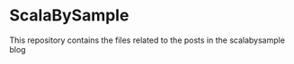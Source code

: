 ScalaBySample
=============

This repository contains the files related to the posts in the scalabysample blog
